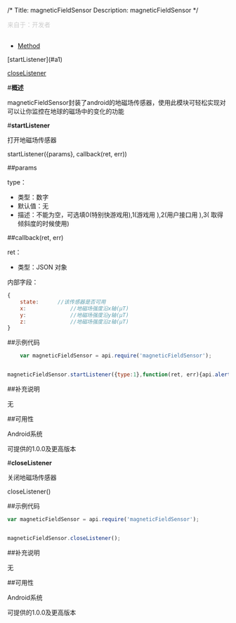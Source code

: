 /*
Title: magneticFieldSensor
Description: magneticFieldSensor
*/

<p style="color: #ccc;margin-bottom: 30px;">来自于：开发者</p>

<ul id="tab" class="clearfix">
	<li class="active"><a href="#method-content">Method</a></li>
</ul>
<div id="method-content">


<div class="outline">
[startListener](#a1)

[closeListener](#a2)

</div>


#**概述**

magneticFieldSensor封装了android的地磁场传感器，使用此模块可轻松实现对可以让你监控在地球的磁场中的变化的功能


#**startListener**<div id="a1"></div>

打开地磁场传感器

startListener({params}, callback(ret, err))

##params



type：

- 类型：数字
- 默认值：无
- 描述：不能为空，可选填0(特别快游戏用),1(游戏用 ),2(用户接口用 ),3( 取得倾斜度的时候使用)

##callback(ret, err)

ret：

- 类型：JSON 对象

内部字段：

```js
{
	state:		//该传感器是否可用
	x:              //地磁场强度沿x轴(μT)
	y:              //地磁场强度沿y轴(μT)
	z:              //地磁场强度沿z轴(μT)
}
```

##示例代码

```js
	var magneticFieldSensor = api.require('magneticFieldSensor');


magneticFieldSensor.startListener({type:1},function(ret, err){api.alert("可获取状态:"+ret.state+"x轴:"+ret.x+"y轴:"+ret.y+"z轴:"+ret.z)});
```

##补充说明

无

##可用性

Android系统

可提供的1.0.0及更高版本

#**closeListener**<div id="a2"></div>

关闭地磁场传感器


closeListener()




##示例代码

```js
var magneticFieldSensor = api.require('magneticFieldSensor');


magneticFieldSensor.closeListener();
```

##补充说明

无

##可用性

Android系统

可提供的1.0.0及更高版本



